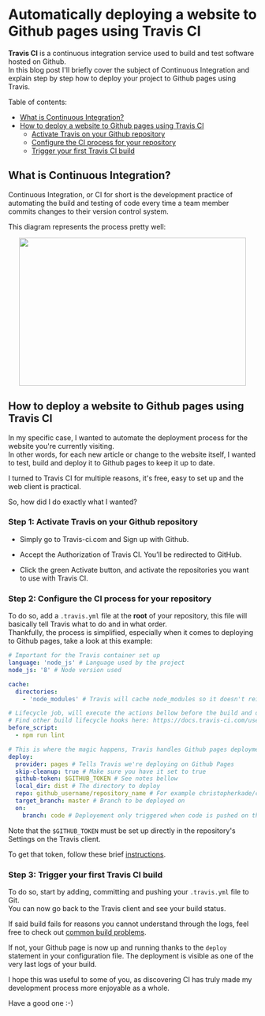 # Automatically deploying a website to Github pages using Travis CI

**Travis CI** is a continuous integration service used to build and test software hosted on Github.  
In this blog post I'll briefly cover the subject of Continuous Integration and explain step by step how to deploy your project to Github pages using Travis.

Table of contents:

- [What is Continuous Integration?](#ci)
- [How to deploy a website to Github pages using Travis CI](#howto)
  - [Activate Travis on your Github repository](#activate)
  - [Configure the CI process for your repository](#configure)
  - [Trigger your first Travis CI build](#trigger)

## <a name="ci"></a> What is Continuous Integration?

Continuous Integration, or CI for short is the development practice of automating the build and testing of code every time a team member commits changes to their version control system.

This diagram represents the process pretty well:

<p align="center">
  <img width="460" height="300" src="https://user-images.githubusercontent.com/15229355/47021076-04f20880-d15b-11e8-8667-1dada62a08af.png">
</p>

## <a name="howto"></a> How to deploy a website to Github pages using Travis CI

In my specific case, I wanted to automate the deployment process for the website you're currently visiting.  
In other words, for each new article or change to the website itself, I wanted to test, build and deploy it to Github pages to keep it up to date.

I turned to Travis CI for multiple reasons, it's free, easy to set up and the web client is practical.

So, how did I do exactly what I wanted?

### <a name="activate"></a> Step 1: Activate Travis on your Github repository

- Simply go to Travis-ci.com and Sign up with Github.

- Accept the Authorization of Travis CI. You’ll be redirected to GitHub.

- Click the green Activate button, and activate the repositories you want to use with Travis CI.

### <a name="configure"></a> Step 2: Configure the CI process for your repository

To do so, add a `.travis.yml` file at the **root** of your repository, this file will basically tell Travis what to do and in what order.  
Thankfully, the process is simplified, especially when it comes to deploying to Github pages, take a look at this example:

```yaml
# Important for the Travis container set up
language: 'node_js' # Language used by the project
node_js: '8' # Node version used

cache:
  directories:
    - 'node_modules' # Travis will cache node_modules so it doesn't reinstall them every time

# Lifecycle job, will execute the actions bellow before the build and deployment.
# Find other build lifecycle hooks here: https://docs.travis-ci.com/user/job-lifecycle
before_script:
  - npm run lint

# This is where the magic happens, Travis handles Github pages deployment automatically
deploy:
  provider: pages # Tells Travis we're deploying on Github Pages
  skip-cleanup: true # Make sure you have it set to true
  github-token: $GITHUB_TOKEN # See notes bellow
  local_dir: dist # The directory to deploy
  repo: github_username/repository_name # For example christopherkade/christopherkade.github.io
  target_branch: master # Branch to be deployed on
  on:
    branch: code # Deployement only triggered when code is pushed on the code branch
```

Note that the `$GITHUB_TOKEN` must be set up directly in the repository's Settings on the Travis client.

To get that token, follow these brief [instructions](https://docs.travis-ci.com/user/deployment/pages/#setting-the-github-token).

### Step 3: <a name="trigger"></a> Trigger your first Travis CI build

To do so, start by adding, committing and pushing your `.travis.yml` file to Git.  
You can now go back to the Travis client and see your build status.

If said build fails for reasons you cannot understand through the logs, feel free to check out [common build problems](https://docs.travis-ci.com/user/common-build-problems/).

If not, your Github page is now up and running thanks to the `deploy` statement in your configuration file. The deployment is visible as one of the very last logs of your build.

I hope this was useful to some of you, as discovering CI has truly made my development process more enjoyable as a whole.

Have a good one :-)
